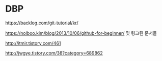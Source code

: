 # DBP

https://backlog.com/git-tutorial/kr/

https://nolboo.kim/blog/2013/10/06/github-for-beginner/ 및 링크된 문서들

http://itmir.tistory.com/461

http://jwgye.tistory.com/38?category=689862
